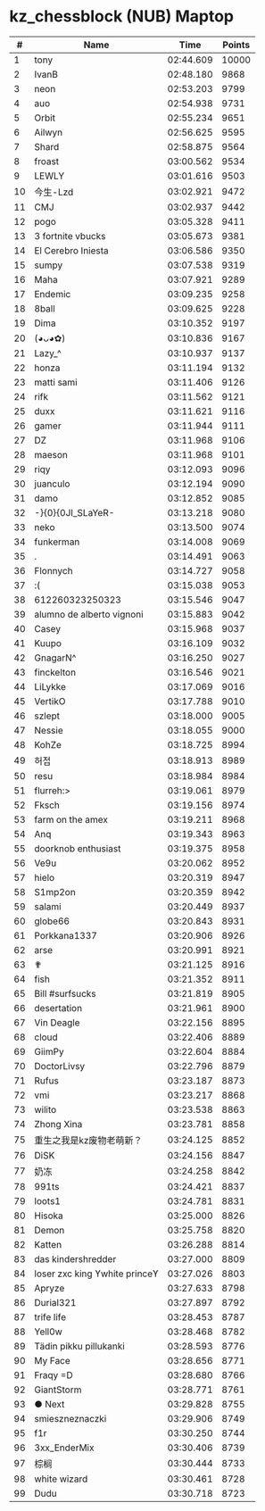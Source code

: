 # kz_chessblock (NUB) Maptop

|  # | Name | Time | Points |
|-------------- | -------------- | -------------- | -------------- | 
| 1 | tony | 02:44.609 | 10000 | 
| 2 | IvanB | 02:48.180 | 9868 | 
| 3 | neon | 02:53.203 | 9799 | 
| 4 | auo | 02:54.938 | 9731 | 
| 5 | Orbit | 02:55.234 | 9651 | 
| 6 | Ailwyn | 02:56.625 | 9595 | 
| 7 | Shard | 02:58.875 | 9564 | 
| 8 | froast | 03:00.562 | 9534 | 
| 9 | LEWLY | 03:01.616 | 9503 | 
| 10 | 今生-Lzd | 03:02.921 | 9472 | 
| 11 | CMJ | 03:02.937 | 9442 | 
| 12 | pogo | 03:05.328 | 9411 | 
| 13 | 3 fortnite vbucks | 03:05.673 | 9381 | 
| 14 | El Cerebro Iniesta | 03:06.586 | 9350 | 
| 15 | sumpy | 03:07.538 | 9319 | 
| 16 | Maha | 03:07.921 | 9289 | 
| 17 | Endemic | 03:09.235 | 9258 | 
| 18 | 8ball | 03:09.625 | 9228 | 
| 19 | Dima | 03:10.352 | 9197 | 
| 20 | (◕ᴗ◕✿) | 03:10.836 | 9167 | 
| 21 | Lazy_^ | 03:10.937 | 9137 | 
| 22 | honza | 03:11.194 | 9132 | 
| 23 | matti sami | 03:11.406 | 9126 | 
| 24 | rifk | 03:11.562 | 9121 | 
| 25 | duxx | 03:11.621 | 9116 | 
| 26 | gamer | 03:11.944 | 9111 | 
| 27 | DZ | 03:11.968 | 9106 | 
| 28 | maeson | 03:11.968 | 9101 | 
| 29 | riqy | 03:12.093 | 9096 | 
| 30 | juanculo | 03:12.194 | 9090 | 
| 31 | damo | 03:12.852 | 9085 | 
| 32 | -}{0}{0JI_SLaYeR- | 03:13.218 | 9080 | 
| 33 | neko | 03:13.500 | 9074 | 
| 34 | funkerman | 03:14.008 | 9069 | 
| 35 | . | 03:14.491 | 9063 | 
| 36 | Flonnych | 03:14.727 | 9058 | 
| 37 | :( | 03:15.038 | 9053 | 
| 38 | 612260323250323 | 03:15.546 | 9047 | 
| 39 | alumno de alberto vignoni | 03:15.883 | 9042 | 
| 40 | Casey | 03:15.968 | 9037 | 
| 41 | Kuupo | 03:16.109 | 9032 | 
| 42 | GnagarN^ | 03:16.250 | 9027 | 
| 43 | finckelton | 03:16.546 | 9021 | 
| 44 | LiLykke | 03:17.069 | 9016 | 
| 45 | VertikO | 03:17.788 | 9010 | 
| 46 | szlept | 03:18.000 | 9005 | 
| 47 | Nessie | 03:18.055 | 9000 | 
| 48 | KohZe | 03:18.725 | 8994 | 
| 49 | 허접 | 03:18.913 | 8989 | 
| 50 | resu | 03:18.984 | 8984 | 
| 51 | flurreh:> | 03:19.061 | 8979 | 
| 52 | Fksch | 03:19.156 | 8974 | 
| 53 | farm on the amex | 03:19.211 | 8968 | 
| 54 | Anq | 03:19.343 | 8963 | 
| 55 | doorknob enthusiast | 03:19.375 | 8958 | 
| 56 | Ve9u | 03:20.062 | 8952 | 
| 57 | hielo | 03:20.319 | 8947 | 
| 58 | S1mp2on | 03:20.359 | 8942 | 
| 59 | salami | 03:20.449 | 8937 | 
| 60 | globe66 | 03:20.843 | 8931 | 
| 61 | Porkkana1337 | 03:20.906 | 8926 | 
| 62 | arse | 03:20.991 | 8921 | 
| 63 | ✟ | 03:21.125 | 8916 | 
| 64 | fish | 03:21.352 | 8911 | 
| 65 | Bill #surfsucks | 03:21.819 | 8905 | 
| 66 | desertation | 03:21.961 | 8900 | 
| 67 | Vin Deagle | 03:22.156 | 8895 | 
| 68 | cloud | 03:22.406 | 8889 | 
| 69 | GiimPy | 03:22.604 | 8884 | 
| 70 | DoctorLivsy | 03:22.796 | 8879 | 
| 71 | Rufus | 03:23.187 | 8873 | 
| 72 | vmi | 03:23.217 | 8868 | 
| 73 | wilito | 03:23.538 | 8863 | 
| 74 | Zhong Xina | 03:23.781 | 8858 | 
| 75 | 重生之我是kz废物老萌新？ | 03:24.125 | 8852 | 
| 76 | DiSK | 03:24.156 | 8847 | 
| 77 | 奶冻 | 03:24.258 | 8842 | 
| 78 | 991ts | 03:24.421 | 8837 | 
| 79 | loots1 | 03:24.781 | 8831 | 
| 80 | Hisoka | 03:25.000 | 8826 | 
| 81 | Demon | 03:25.758 | 8820 | 
| 82 | Katten | 03:26.288 | 8814 | 
| 83 | das kindershredder | 03:27.000 | 8809 | 
| 84 | loser zxc king ϒwhite princeϒ | 03:27.026 | 8803 | 
| 85 | Apryze | 03:27.633 | 8798 | 
| 86 | Durial321 | 03:27.897 | 8792 | 
| 87 | trife life | 03:28.453 | 8787 | 
| 88 | Yell0w | 03:28.468 | 8782 | 
| 89 | Tädin pikku pillukanki | 03:28.593 | 8776 | 
| 90 | My Face | 03:28.656 | 8771 | 
| 91 | Fraqy =D | 03:28.680 | 8766 | 
| 92 | GiantStorm | 03:28.771 | 8761 | 
| 93 | ● Next | 03:29.828 | 8755 | 
| 94 | smieszneznaczki | 03:29.906 | 8749 | 
| 95 | f1r | 03:30.250 | 8744 | 
| 96 | 3xx_EnderMix | 03:30.406 | 8739 | 
| 97 | 棕榈 | 03:30.444 | 8733 | 
| 98 | white wizard | 03:30.461 | 8728 | 
| 99 | Dudu | 03:30.718 | 8723 | 

